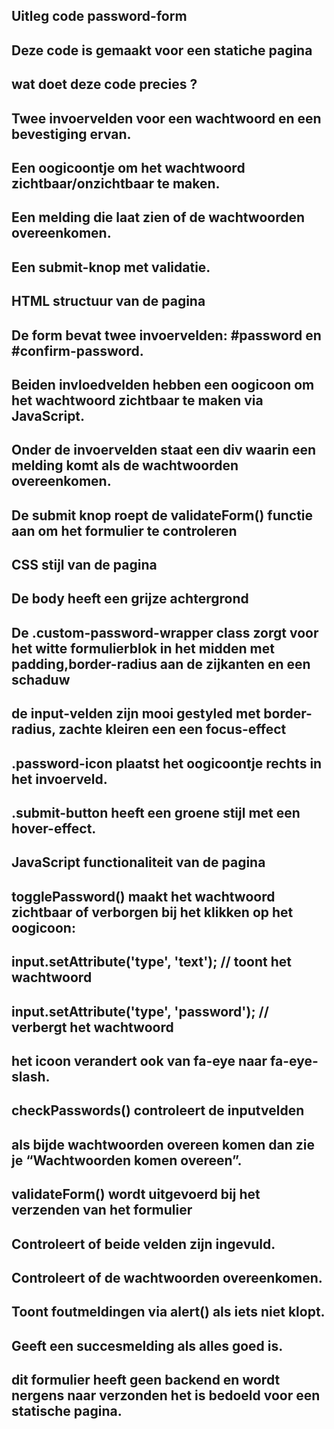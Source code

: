 ## Uitleg code password-form



## Deze code is gemaakt voor een statiche pagina

## wat doet deze code precies ?

## Twee invoervelden voor een wachtwoord en een bevestiging ervan.

## Een oogicoontje om het wachtwoord zichtbaar/onzichtbaar te maken.

## Een melding die laat zien of de wachtwoorden overeenkomen.

## Een submit-knop met validatie.



## HTML structuur van de pagina

## De form bevat twee invoervelden: #password en #confirm-password.

## Beiden invloedvelden hebben een oogicoon om het wachtwoord zichtbaar te maken via JavaScript.

## Onder de invoervelden staat een div waarin een melding komt als de wachtwoorden overeenkomen. 

## De submit knop roept de validateForm() functie aan om het formulier te controleren



## CSS stijl van de pagina

## De body heeft een grijze achtergrond

## De .custom-password-wrapper class zorgt voor het witte formulierblok in het midden met padding,border-radius aan de zijkanten en een schaduw

## de input-velden zijn mooi gestyled met border-radius, zachte kleiren een een focus-effect

## .password-icon plaatst het oogicoontje rechts in het invoerveld.

## .submit-button heeft een groene stijl met een hover-effect.



## JavaScript functionaliteit van de pagina

## togglePassword() maakt het wachtwoord zichtbaar of verborgen bij het klikken op het oogicoon:

## input.setAttribute('type', 'text');  // toont het wachtwoord
## input.setAttribute('type', 'password');  // verbergt het wachtwoord

## het icoon verandert ook van fa-eye naar fa-eye-slash.

## checkPasswords() controleert de inputvelden

## als bijde wachtwoorden overeen komen dan zie je “Wachtwoorden komen overeen”.



## validateForm() wordt uitgevoerd bij het verzenden van het formulier

## Controleert of beide velden zijn ingevuld.

## Controleert of de wachtwoorden overeenkomen.

## Toont foutmeldingen via alert() als iets niet klopt.

## Geeft een succesmelding als alles goed is.



## dit formulier heeft geen backend en wordt nergens naar verzonden het is bedoeld voor een statische pagina.

